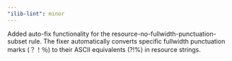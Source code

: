 ```yaml
---
"ilib-lint": minor
---
```


Added auto-fix functionality for the resource-no-fullwidth-punctuation-subset rule. The fixer automatically converts specific fullwidth punctuation marks (？！％) to their ASCII equivalents (?!%) in resource strings.

